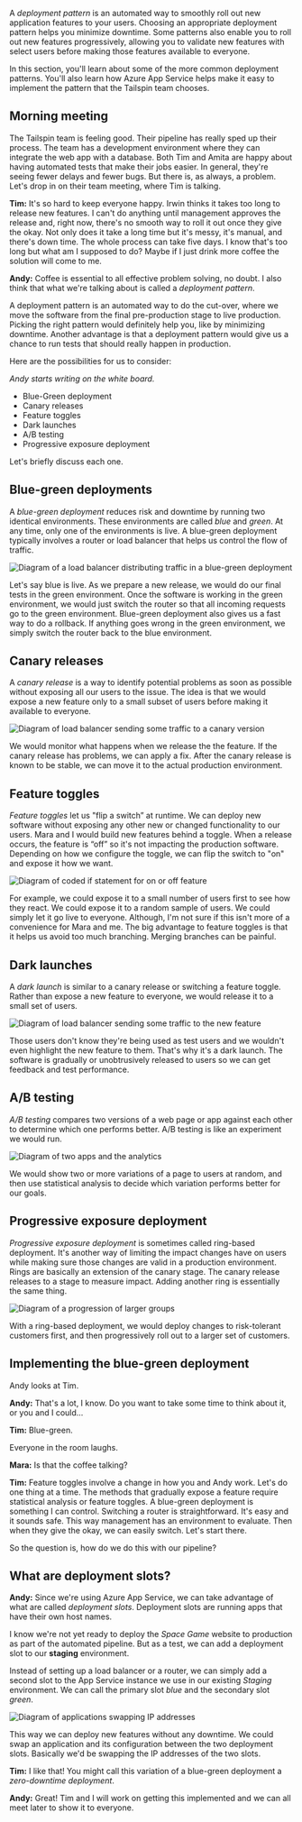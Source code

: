 A _deployment pattern_ is an automated way to smoothly roll out new application features to your users. Choosing an appropriate deployment pattern helps you minimize downtime. Some patterns also enable you to roll out new features progressively, allowing you to validate new features with select users before making those features available to everyone.

In this section, you'll learn about some of the more common deployment patterns. You'll also learn how Azure App Service helps make it easy to implement the pattern that the Tailspin team chooses.

## Morning meeting

The Tailspin team is feeling good. Their pipeline has really sped up their process. The team has a development environment where they can integrate the web app with a database. Both Tim and Amita are happy about having automated tests that make their jobs easier. In general, they're seeing fewer delays and fewer bugs. But there is, as always, a problem. Let's drop in on their team meeting, where Tim is talking.

**Tim:** It's so hard to keep everyone happy. Irwin thinks it takes too long to release new features. I can't do anything until management approves the release and, right now, there's no smooth way to roll it out once they give the okay. Not only does it take a long time but it's messy, it's manual, and there's down time. The whole process can take five days. I know that's too long but what am I supposed to do? Maybe if I just drink more coffee the solution will come to me.

**Andy:** Coffee is essential to all effective problem solving, no doubt. I also think that what we're talking about is called a *deployment pattern*.

A deployment pattern is an automated way to do the cut-over, where we move the software from the final pre-production stage to live production. Picking the right pattern would definitely help you, like by minimizing downtime. Another advantage is that a deployment pattern would give us a chance to run tests that should really happen in production.

Here are the possibilities for us to consider:

*Andy starts writing on the white board.*

* Blue-Green deployment
* Canary releases
* Feature toggles
* Dark launches
* A/B testing
* Progressive exposure deployment

Let's briefly discuss each one.

## Blue-green deployments

A _blue-green deployment_ reduces risk and downtime by running two identical environments. These environments are called *blue* and *green*. At any time, only one of the environments is live. A blue-green deployment typically involves a router or load balancer that helps us control the flow of traffic.

![Diagram of a load balancer distributing traffic in a blue-green deployment](../media/2-blue-green-deployment.png)

Let's say blue is live. As we prepare a new release, we would do our final tests in the green environment. Once the software is working in the green environment, we would just switch the router so that all incoming requests go to the green environment. Blue-green deployment also gives us a fast way to do a rollback. If anything goes wrong in the green environment, we simply switch the router back to the blue environment.

## Canary releases

A _canary release_ is a way to identify potential problems as soon as possible without exposing all our users to the issue. The idea is that we would expose a new feature only to a small subset of users before making it available to everyone.

![Diagram of load balancer sending some traffic to a canary version](../media/2-canary-deployment.png)

We would monitor what happens when we release the the feature. If the canary release has problems, we can apply a fix. After the canary release is known to be stable, we can move it to the actual production environment.

## Feature toggles

_Feature toggles_ let us "flip a switch” at runtime. We can deploy new software without exposing any other new or changed functionality to our users. Mara and I would build new features behind a toggle. When a release occurs, the feature is “off” so it's not impacting the production software. Depending on how we configure the toggle, we can flip the switch to "on" and expose it how we want.

![Diagram of coded if statement for on or off feature](../media/2-feature-toggles.png)

For example, we could expose it to a small number of users first to see how they react. We could expose it to a random sample of users. We could simply let it go live to everyone. Although, I'm not sure if this isn't more of a convenience for Mara and me. The big advantage to feature toggles is that it helps us avoid too much branching. Merging branches can be painful.

## Dark launches

A _dark launch_ is similar to a canary release or switching a feature toggle. Rather than expose a new feature to everyone, we would release it to a small set of users.

![Diagram of load balancer sending some traffic to the new feature](../media/2-dark-launches.png)

Those users don't know they're being used as test users and we wouldn't even highlight the new feature to them. That's why it's a dark launch. The software is gradually or unobtrusively released to users so we can get feedback and test performance.

## A/B testing

_A/B testing_ compares two versions of a web page or app against each other to determine which one performs better. A/B testing is like an experiment we would run.

![Diagram of two apps and the analytics](../media/2-a-b-testing.png)

We would show two or more variations of a page to users at random, and then use statistical analysis to decide which variation performs better for our goals.

## Progressive exposure deployment

_Progressive exposure deployment_ is sometimes called ring-based deployment. It's another way of limiting the impact changes have on users while making sure those changes are valid in a production environment. Rings are basically an extension of the canary stage. The canary release releases to a stage to measure impact. Adding another ring is essentially the same thing.

![Diagram of a progression of larger groups](../media/2-progressive-exposure-deployment.png)

With a ring-based deployment, we would deploy changes to risk-tolerant customers first, and then progressively roll out to a larger set of customers.

## Implementing the blue-green deployment

Andy looks at Tim.

**Andy:** That's a lot, I know. Do you want to take some time to think about it, or you and I could...

**Tim:** Blue-green.

Everyone in the room laughs.

**Mara:** Is that the coffee talking?

**Tim:** Feature toggles involve a change in how you and Andy work. Let's do one thing at a time. The methods that gradually expose a feature require statistical analysis or feature toggles. A blue-green deployment is something I can control. Switching a router is straightforward. It's easy and it sounds safe. This way management has an environment to evaluate. Then when they give the okay, we can easily switch. Let's start there.

So the question is, how do we do this with our pipeline?

## What are deployment slots?

**Andy:** Since we're using Azure App Service, we can take advantage of what are called *deployment slots*. Deployment slots are running apps that have their own host names.

I know we're not yet ready to deploy the _Space Game_ website to production as part of the automated pipeline. But as a test, we can add a deployment slot to our **staging** environment.

Instead of setting up a load balancer or a router, we can simply add a second slot to the App Service instance we use in our existing _Staging_ environment. We can call the primary slot *blue* and the secondary slot *green*.

![Diagram of applications swapping IP addresses](../media/2-zero-downtime-deployment.png)

This way we can deploy new features without any downtime. We could swap an application and its configuration between the two deployment slots. Basically we'd be swapping the IP addresses of the two slots.

**Tim:** I like that! You might call this variation of a blue-green deployment a *zero-downtime deployment*.

**Andy:** Great! Tim and I will work on getting this implemented and we can all meet later to show it to everyone.
